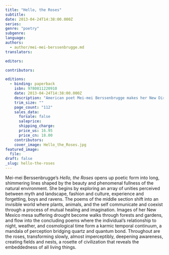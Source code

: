 ```yaml
---
title: "Hello, the Roses"
subtitle:
date: 2013-04-24T14:38:00.000Z
series:
genre: "poetry"
subgenre:
language:
authors:
  - author/mei-mei-berssenbrugge.md
translators:

editors:

contributors:

editions:
  - binding: paperback
    isbn: 9780811220910
    date: 2013-04-24T14:38:00.000Z
    description: "American poet Mei-mei Berssenbrugge makes her New Directions debut with this breathtaking new collection "
    trim_size: ""
    page_count: "112"
    sales_data:
      forsale: false
      saleprice:
      shipping_charge:
      price_us: 16.95
      price_cn: 18.00
    contributors:
    cover_image: Hello_the_Roses.jpg
featured_image:
  file:
draft: false
_slug: hello-the-roses
---
```


Mei-mei Berssenbrugge’s _Hello, the Roses_ opens up poetic form into long, shimmering lines shaped by the beauty and phenomenal fullness of the natural environment. She begins by exploring an array of unities perceived between myth and landscape, fashion and culture, experience and forgetting, boys and ravens. The poems of the middle section shift into an invisible world where plants, animals, and the self communicate and coexist through a process of mutual healing and imagination. Images of her New Mexico mesa suffering drought become walks through forests and gardens, and flow into the concluding poems where the individual’s relationship to night, weather, and cosmological time form a karmic temporal continuum, a mandala of perception bridging quartz and quantum bond. Throughout are the roses, transforming slowly, almost imperceptibly, deepening awareness, creating fields and nests, a rosette of civilization that reveals the embeddedness of all living things.

